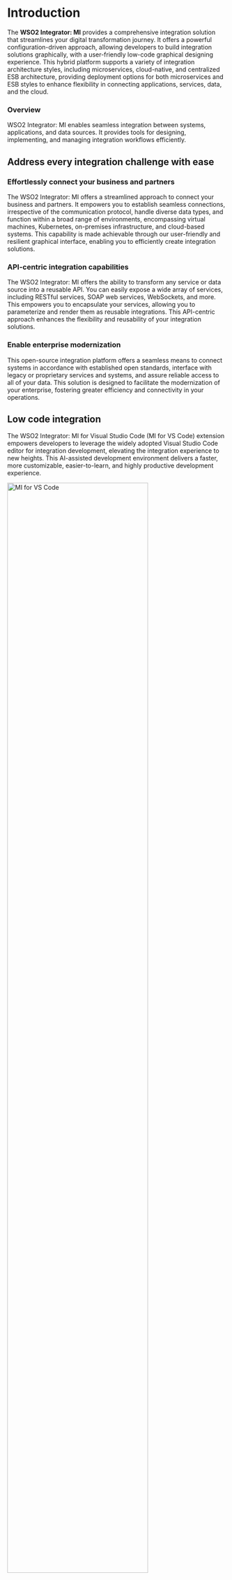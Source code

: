 # Introduction

The **WSO2 Integrator: MI** provides a comprehensive integration solution that streamlines your digital transformation
journey. It offers a powerful configuration-driven approach, allowing developers to build integration solutions 
graphically, with a user-friendly low-code graphical designing experience. 
This hybrid platform supports a variety of integration architecture styles, including microservices, cloud-native, 
and centralized ESB architecture, providing deployment options for both microservices and ESB styles to enhance 
flexibility in connecting applications, services, data, and the cloud.

### Overview
WSO2 Integrator: MI enables seamless integration between systems, applications, and data sources. 
It provides tools for designing, implementing, and managing integration workflows efficiently.




## Address every integration challenge with ease

### Effortlessly connect your business and partners
The WSO2 Integrator: MI offers a streamlined approach to connect your business and partners. 
It empowers you to establish seamless connections, irrespective of the communication protocol, 
handle diverse data types, and function within a broad range of environments, encompassing virtual machines, 
Kubernetes, on-premises infrastructure, and cloud-based systems. 
This capability is made achievable through our user-friendly and resilient graphical interface, 
enabling you to efficiently create integration solutions.


### API-centric integration capabilities
The WSO2 Integrator: MI offers the ability to transform any service or data source into a reusable API. 
You can easily expose a wide array of services, including RESTful services, SOAP web services, WebSockets, and more. 
This empowers you to encapsulate your services, allowing you to parameterize and render them as reusable integrations. 
This API-centric approach enhances the flexibility and reusability of your integration solutions.

### Enable enterprise modernization
This open-source integration platform offers a seamless means to connect systems in accordance with established 
open standards, interface with legacy or proprietary services and systems, 
and assure reliable access to all of your data. 
This solution is designed to facilitate the modernization of your enterprise, fostering greater efficiency 
and connectivity in your operations.


## Low code integration

The WSO2 Integrator: MI for Visual Studio Code (MI for VS Code) extension empowers developers to leverage the widely adopted 
Visual Studio Code editor for integration development, elevating the integration experience to new heights. This AI-assisted 
development environment delivers a faster, more customizable, easier-to-learn, and highly productive development experience.

<a href="{{base_path}}/assets/img/get-started/mi-for-vscode.png"><img src="{{base_path}}/assets/img/get-started/mi-for-vscode.png" alt="MI for VS Code" width="80%"></a>

## Flexible deployment options

Enterprises necessitate adaptable integration solutions capable of accommodating evolving business requirements. 
Our platform seamlessly scales in tandem with your organization, providing support for a spectrum of 
integration approaches, encompassing traditional, cloud-native, and other contemporary methodologies.


### Microservice integration
Deploy the WSO2 integration runtime to host composite microservices that can harness the power of 
a low-code integration approach while reaping the benefits of MSA.

<img src="../../assets/img/get-started/mi-microservices-architecture.png" alt="decentralized micro services" name="decentralized microservices" width="700">

As shown above, if your organization is running on a decentralized cloud-native, integration architecture 
where microservices are used for integrating the various APIs, events, and systems,
WSO2 Integrator: MI can easily function as your Integration (micro) services and API (micro) services.

### Enterprise Service Bus

If your organization utilizes an API-driven, centralized integration architecture, the WSO2 Integrator: MI can serve as the central integration layer. It implements the message mediation logic that connects all systems, data, events, APIs, and other elements within your integration ecosystem.

<img src="../../assets/img/get-started/mi-esb-architecture.png" alt="centralized ESB" name="centralized ESB" width="600">

When deployed as an ESB, the platform supports message routing, transformation, message mediation, 
service orchestration, and any enterprise integration pattern.

## Connectors and Templates

### Extensive repository of pre-configured connectors
This comprehensive offering facilitates swift connectivity to a broad spectrum of systems, encompassing payments, 
CRM, ERP, social networks, and core services. Our repository comprises more than 200 enterprise-ready connectors. 
Moreover, it comes equipped with adapters designed for Commercial Off-The-Shelf (COTS) systems such as SAP, 
IBM WebSphere MQ, Oracle AQ, and MSMQ.

### Seamless custom connector development
Our platform streamlines the process of crafting bespoke connectors. 
Utilizing Software Development Kits (SDKs) and Web APIs, you can effortlessly construct custom connectors that 
possess the capacity to interface with any system, regardless of its underlying technology.

### Enhancing efficiency and conformity
We offer a collection of pre-established integration templates, empowering you to promptly initiate new projects 
by employing established patterns. These templates are fully adaptable, 
ensuring they can be tailored to your precise requirements. Additionally, 
you have the flexibility to create your own templates and patterns, 
enabling a tailored approach that suits your unique needs.

## Powerful data transformation and data integration
Data plays a pivotal role in driving business operations. 
Given the unique data handling methods across different systems, the expeditious extraction 
and utilization of this data is paramount for the development of contemporary applications and services 
that underpin your organization's digital ecosystem.

### Efficient data exposure
Effortlessly transform your data sources into API endpoints or services with MI for VS Code, 
a streamlined process that takes just minutes. 
Our integrated data integration wizard will provide step-by-step guidance throughout the creation process.


### Simplified complex data transformation
Streamline intricate data transformation tasks without the need for manual coding. 
By harnessing out-of-the-box tools such as FreeMarker Templates and XSLT, you can efficiently 
and expeditiously convert and transfer data between various systems.


### Visual data mapping
This comprehensive solution includes an intuitive visual data mapper designed to facilitate data transformation 
from diverse formats, such as JSON, XML, and CSV. The drag-and-drop graphical interface empowers users to effortlessly 
create data transformation workflows without the necessity for manual coding.

### Key Benefits
- Easy data transformation between JSON, XML, CSV, and other formats
- Drag-and-drop interface for creating workflows
- Supports real-time and batch data integration
- Extensible and configurable for enterprise use


## Note: This documentation is contributed by the community.
